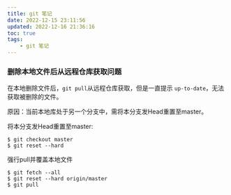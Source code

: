 ```yaml
---
title: git 笔记
date: 2022-12-15 23:11:56
updated: 2022-12-16 21:36:16
toc: true
tags: 
    - git 笔记
---
```

### 删除本地文件后从远程仓库获取问题

在本地删除文件后，`git pull`从远程仓库获取，但是一直提示 `up-to-date`，无法获取被删除的文件。

原因：当前本地库处于另一个分支中，需将本分支发Head重置至master。

将本分支发Head重置至master:

```
$ git checkout master 
$ git reset --hard
```

强行pull并覆盖本地文件

```
$ git fetch --all  
$ git reset --hard origin/master 
$ git pull
```